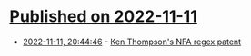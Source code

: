 # [Published on 2022-11-11](index.md)

* [2022-11-11, 20:44:46](https://news.ycombinator.com/item?id=33566557) - [Ken Thompson's NFA regex patent](https://patents.google.com/patent/US3568156A/en)
